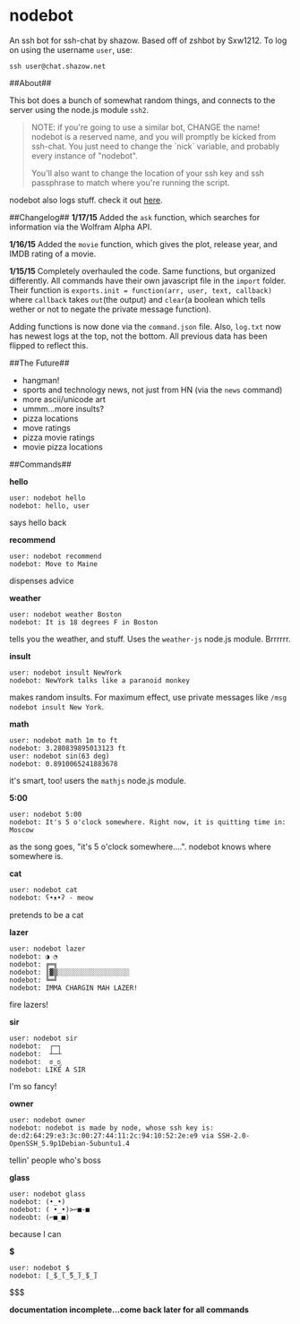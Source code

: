 # nodebot
An ssh bot for ssh-chat by shazow. Based off of zshbot by Sxw1212. To log on using the username `user`, use:
```
ssh user@chat.shazow.net
```
##About##

This bot does a bunch of somewhat random things, and connects to the server using the node.js module `ssh2`.

<blockquote>
NOTE: if you're going to use a similar bot, CHANGE the name! nodebot is a reserved name, and you will promptly be kicked from ssh-chat. You just need to change the `nick` variable, and probably every instance of "nodebot".

You'll also want to change the location of your ssh key and ssh passphrase to match where you're running the script.
</blockquote>

nodebot also logs stuff. check it out <a href="https://codeyourcloud.com/nodebot/log.txt">here</a>.

##Changelog##
__1/17/15__
Added the `ask` function, which searches for information via the Wolfram Alpha API.

__1/16/15__
Added the `movie` function, which gives the plot, release year, and IMDB rating of a movie.

__1/15/15__
Completely overhauled the code. Same functions, but organized differently. All commands have their own javascript file in the `import` folder. Their function is `exports.init = function(arr, user, text, callback)` where `callback` takes `out`(the output) and `clear`(a boolean which tells wether or not to negate the private message function). 

Adding functions is now done via the `command.json` file. Also, `log.txt` now has newest logs at the top, not the bottom. All previous data has been flipped to reflect this.

##The Future##
* hangman!
* sports and technology news, not just from HN (via the `news` command)
* more ascii/unicode art
* ummm...more insults?
* pizza locations
* move ratings
* pizza movie ratings
* movie pizza locations


##Commands##

__hello__
```
user: nodebot hello
nodebot: hello, user
```
says hello back

__recommend__
```
user: nodebot recommend
nodebot: Move to Maine
```
dispenses advice

__weather__
```
user: nodebot weather Boston
nodebot: It is 18 degrees F in Boston
```
tells you the weather, and stuff. Uses the `weather-js` node.js module. Brrrrrr.

__insult__
```
user: nodebot insult NewYork
nodebot: NewYork talks like a paranoid monkey
```
makes random insults. For maximum effect, use private messages like `/msg nodebot insult New York`.

__math__
```
user: nodebot math 1m to ft
nodebot: 3.280839895013123 ft
user: nodebot sin(63 deg)
nodebot: 0.8910065241883678
```
it's smart, too! users the `mathjs` node.js module.

__5:00__
```
user: nodebot 5:00
nodebot: It's 5 o'clock somewhere. Right now, it is quitting time in: Moscow
```
as the song goes, "it's 5 o'clock somewhere....". nodebot knows where somewhere is.

__cat__
```
user: nodebot cat
nodebot: ʕ•ᴥ•ʔ - meow
```
pretends to be a cat

__lazer__
```
user: nodebot lazer
nodebot: ◑ ◔
nodebot: ╔═╗
nodebot: ║▓▒░░░░░░░░░░░░░░░░░░
nodebot: ╚═╝
nodebot: IMMA CHARGIN MAH LAZER!
```
fire lazers!

__sir__
```
user: nodebot sir
nodebot:  ┌─┐
nodebot:  ┴─┴ 
nodebot:  ಠ_ರೃ 
nodebot: LIKE A SIR
```
I'm so fancy!

__owner__
```
user: nodebot owner
nodebot: nodebot is made by node, whose ssh key is: de:d2:64:29:e3:3c:00:27:44:11:2c:94:10:52:2e:e9 via SSH-2.0-OpenSSH_5.9p1Debian-5ubuntu1.4
```
tellin' people who's boss

__glass__
```
user: nodebot glass
nodebot: (•_•)
nodebot: ( •_•)>⌐■-■
nodeobt: (⌐■_■)
```
because I can

__$__
```
user: nodebot $
nodebot: [̲̅$̲̅(̲̅5̲̅)̲̅$̲̅]
```
$$$

__documentation incomplete...come back later for all commands__
